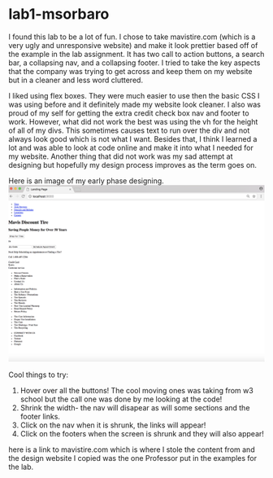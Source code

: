 # lab1-msorbaro

I found this lab to be a lot of fun. I chose to take mavistire.com (which is a very ugly and unresponsive website) and make it look prettier based off of the example in the lab assignment. It has two call to action buttons, a search bar, a collapsing nav, and a collapsing footer. I tried to take the key aspects that the company was trying to get across and keep them on my website but in a cleaner and less word cluttered.

I liked using flex boxes. They were much easier to use then the basic CSS I was using before and it definitely made my website look cleaner. I also was proud of my self for getting the extra credit check box nav and footer to work. However, what did not work the best was using the vh for the height of all of my divs. This sometimes causes text to run over the div and not always look good which is not what I want. Besides that, I think I learned a lot and was able to look at code online and make it into what I needed for my website. Another thing that did not work was my sad attempt at designing but hopefully my design process improves as the term goes on.

Here is an image of my early phase designing.
![img of early phase](images/readmeimage.png)


Cool things to try:
1. Hover over all the buttons! The cool moving ones was taking from w3 school but the call one was done by me looking at the code!
2. Shrink the width- the nav will disapear as will some sections and the footer links.
3. Click on the nav when it is shrunk, the links will appear!
4. Click on the footers when the  screen is shrunk and they will also appear!

here is a link to mavistire.com which is where I stole the content from and the design website I copied was the one Professor put in the examples for the lab. 
